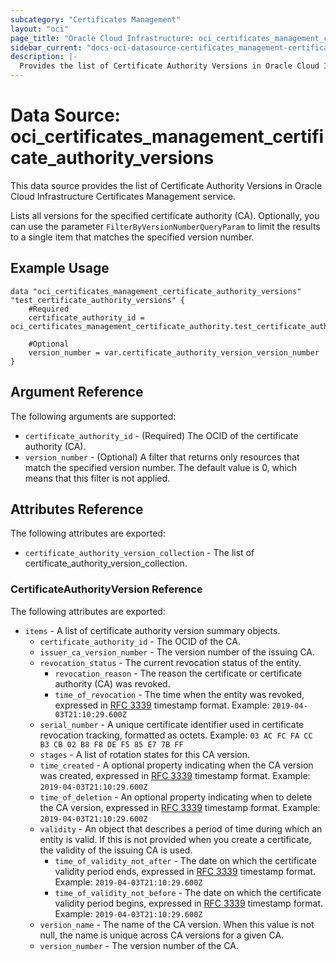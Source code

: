```yaml
---
subcategory: "Certificates Management"
layout: "oci"
page_title: "Oracle Cloud Infrastructure: oci_certificates_management_certificate_authority_versions"
sidebar_current: "docs-oci-datasource-certificates_management-certificate_authority_versions"
description: |-
  Provides the list of Certificate Authority Versions in Oracle Cloud Infrastructure Certificates Management service
---
```


# Data Source: oci_certificates_management_certificate_authority_versions
This data source provides the list of Certificate Authority Versions in Oracle Cloud Infrastructure Certificates Management service.

Lists all versions for the specified certificate authority (CA).
Optionally, you can use the parameter `FilterByVersionNumberQueryParam` to limit the results to a single item that matches the specified version number.


## Example Usage

```hcl
data "oci_certificates_management_certificate_authority_versions" "test_certificate_authority_versions" {
	#Required
	certificate_authority_id = oci_certificates_management_certificate_authority.test_certificate_authority.id

	#Optional
	version_number = var.certificate_authority_version_version_number
}
```

## Argument Reference

The following arguments are supported:

* `certificate_authority_id` - (Required) The OCID of the certificate authority (CA).
* `version_number` - (Optional) A filter that returns only resources that match the specified version number. The default value is 0, which means that this filter is not applied. 


## Attributes Reference

The following attributes are exported:

* `certificate_authority_version_collection` - The list of certificate_authority_version_collection.

### CertificateAuthorityVersion Reference

The following attributes are exported:

* `items` - A list of certificate authority version summary objects.
	* `certificate_authority_id` - The OCID of the CA.
	* `issuer_ca_version_number` - The version number of the issuing CA.
	* `revocation_status` - The current revocation status of the entity.
		* `revocation_reason` - The reason the certificate or certificate authority (CA) was revoked.
		* `time_of_revocation` - The time when the entity was revoked, expressed in [RFC 3339](https://tools.ietf.org/html/rfc3339) timestamp format. Example: `2019-04-03T21:10:29.600Z` 
	* `serial_number` - A unique certificate identifier used in certificate revocation tracking, formatted as octets. Example: `03 AC FC FA CC B3 CB 02 B8 F8 DE F5 85 E7 7B FF` 
	* `stages` - A list of rotation states for this CA version.
	* `time_created` - A optional property indicating when the CA version was created, expressed in [RFC 3339](https://tools.ietf.org/html/rfc3339) timestamp format. Example: `2019-04-03T21:10:29.600Z` 
	* `time_of_deletion` - An optional property indicating when to delete the CA version, expressed in [RFC 3339](https://tools.ietf.org/html/rfc3339) timestamp format. Example: `2019-04-03T21:10:29.600Z` 
	* `validity` - An object that describes a period of time during which an entity is valid. If this is not provided when you create a certificate, the validity of the issuing CA is used. 
		* `time_of_validity_not_after` - The date on which the certificate validity period ends, expressed in [RFC 3339](https://tools.ietf.org/html/rfc3339) timestamp format. Example: `2019-04-03T21:10:29.600Z` 
		* `time_of_validity_not_before` - The date on which the certificate validity period begins, expressed in [RFC 3339](https://tools.ietf.org/html/rfc3339) timestamp format. Example: `2019-04-03T21:10:29.600Z` 
	* `version_name` - The name of the CA version. When this value is not null, the name is unique across CA versions for a given CA. 
	* `version_number` - The version number of the CA.

